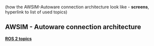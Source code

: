 (how the AWSIM-Autoware connection architecture look like - **screens**, hyperlink to list of used topics)
<!-- TODO -->

## AWSIM - Autoware connection architecture

[**ROS 2 topics**](/UserGuide/ProjectGuide/ExternalLibraries/#ros-2-topic-list)
